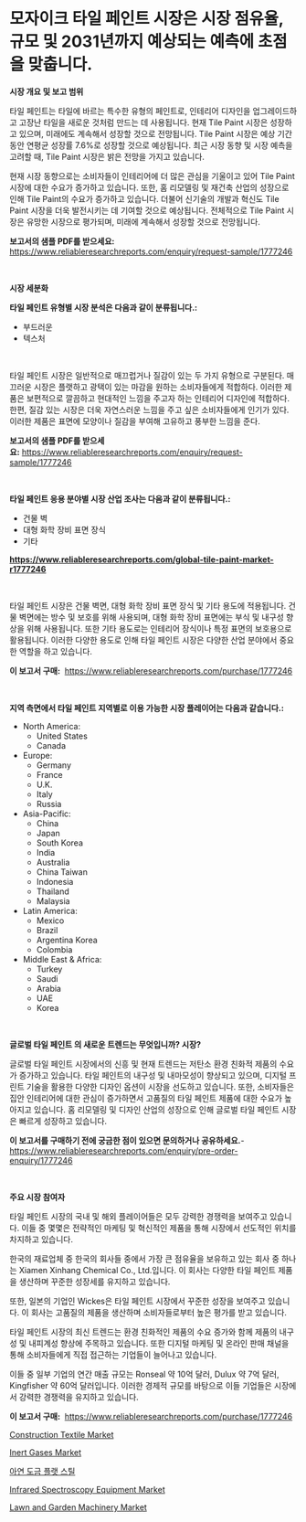 <p><h1>모자이크 타일 페인트 시장은 시장 점유율, 규모 및 2031년까지 예상되는 예측에 초점을 맞춥니다.</h1></p><p><strong>시장 개요 및 보고 범위</strong></p>
<p><p>타일 페인트는 타일에 바르는 특수한 유형의 페인트로, 인테리어 디자인을 업그레이드하고 고장난 타일을 새로운 것처럼 만드는 데 사용됩니다. 현재 Tile Paint 시장은 성장하고 있으며, 미래에도 계속해서 성장할 것으로 전망됩니다. Tile Paint 시장은 예상 기간 동안 연평균 성장률 7.6%로 성장할 것으로 예상됩니다. 최근 시장 동향 및 시장 예측을 고려할 때, Tile Paint 시장은 밝은 전망을 가지고 있습니다.</p><p>현재 시장 동향으로는 소비자들이 인테리어에 더 많은 관심을 기울이고 있어 Tile Paint 시장에 대한 수요가 증가하고 있습니다. 또한, 홈 리모델링 및 재건축 산업의 성장으로 인해 Tile Paint의 수요가 증가하고 있습니다. 더불어 신기술의 개발과 혁신도 Tile Paint 시장을 더욱 발전시키는 데 기여할 것으로 예상됩니다. 전체적으로 Tile Paint 시장은 유망한 시장으로 평가되며, 미래에 계속해서 성장할 것으로 전망됩니다.</p></p>
<p><strong>보고서의 샘플 PDF를 받으세요:</strong> <a href="https://www.reliableresearchreports.com/enquiry/request-sample/1777246">https://www.reliableresearchreports.com/enquiry/request-sample/1777246</a></p>
<p>&nbsp;</p>
<p><strong>시장 세분화</strong></p>
<p><strong>타일 페인트 유형별 시장 분석은 다음과 같이 분류됩니다.:</strong></p>
<p><ul><li>부드러운</li><li>텍스처</li></ul></p>
<p>&nbsp;</p>
<p><p>타일 페인트 시장은 일반적으로 매끄럽거나 질감이 있는 두 가지 유형으로 구분된다. 매끄러운 시장은 플랫하고 광택이 있는 마감을 원하는 소비자들에게 적합하다. 이러한 제품은 보편적으로 깔끔하고 현대적인 느낌을 주고자 하는 인테리어 디자인에 적합하다. 한편, 질감 있는 시장은 더욱 자연스러운 느낌을 주고 싶은 소비자들에게 인기가 있다. 이러한 제품은 표면에 모양이나 질감을 부여해 고유하고 풍부한 느낌을 준다.</p></p>
<p><strong>보고서의 샘플 PDF를 받으세요:</strong>&nbsp;<a href="https://www.reliableresearchreports.com/enquiry/request-sample/1777246">https://www.reliableresearchreports.com/enquiry/request-sample/1777246</a></p>
<p>&nbsp;</p>
<p><strong> 타일 페인트 응용 분야별 시장 산업 조사는 다음과 같이 분류됩니다.:</strong></p>
<p><ul><li>건물 벽</li><li>대형 화학 장비 표면 장식</li><li>기타</li></ul></p>
<p><strong><a href="https://www.reliableresearchreports.com/global-tile-paint-market-r1777246">https://www.reliableresearchreports.com/global-tile-paint-market-r1777246</a></strong></p>
<p>&nbsp;</p>
<p><p>타일 페인트 시장은 건물 벽면, 대형 화학 장비 표면 장식 및 기타 용도에 적용됩니다. 건물 벽면에는 방수 및 보호를 위해 사용되며, 대형 화학 장비 표면에는 부식 및 내구성 향상을 위해 사용됩니다. 또한 기타 용도로는 인테리어 장식이나 특정 표면의 보호용으로 활용됩니다. 이러한 다양한 용도로 인해 타일 페인트 시장은 다양한 산업 분야에서 중요한 역할을 하고 있습니다.</p></p>
<p><strong>이 보고서 구매:</strong>&nbsp; <a href="https://www.reliableresearchreports.com/purchase/1777246">https://www.reliableresearchreports.com/purchase/1777246</a></p>
<p>&nbsp;</p>
<p><strong>지역 측면에서 타일 페인트 지역별로 이용 가능한 시장 플레이어는 다음과 같습니다.:</strong></p>
<p><ul>
    <li>
        North America:
        <ul>
            <li>United States</li>
            <li>Canada</li>
        </ul>
    </li>
    <li>
        Europe:
        <ul>
            <li>Germany</li>
            <li>France</li>
            <li>U.K.</li>
            <li>Italy</li>
            <li>Russia</li>
        </ul>
    </li>
    <li>
        Asia-Pacific:
        <ul>
            <li>China</li>
            <li>Japan</li>
            <li>South Korea</li>
            <li>India</li>
            <li>Australia</li>
            <li>China Taiwan</li>
            <li>Indonesia</li>
            <li>Thailand</li>
            <li>Malaysia</li>
        </ul>
    </li>
    <li>
        Latin America:
        <ul>
            <li>Mexico</li>
            <li>Brazil</li>
            <li>Argentina Korea</li>
            <li>Colombia</li>
        </ul>
    </li>
    <li>
        Middle East & Africa:
        <ul>
            <li>Turkey</li>
            <li>Saudi</li>
            <li>Arabia</li>
            <li>UAE</li>
            <li>Korea</li>
        </ul>
    </li>
    </ul></p>
<p>&nbsp;</p>
<p><strong>글로벌 타일 페인트 의 새로운 트렌드는 무엇입니까? 시장?</strong></p>
<p><p>글로벌 타일 페인트 시장에서의 신흥 및 현재 트렌드는 저탄소 환경 친화적 제품의 수요가 증가하고 있습니다. 타일 페인트의 내구성 및 내마모성이 향상되고 있으며, 디지털 프린트 기술을 활용한 다양한 디자인 옵션이 시장을 선도하고 있습니다. 또한, 소비자들은 집안 인테리어에 대한 관심이 증가하면서 고품질의 타일 페인트 제품에 대한 수요가 높아지고 있습니다. 홈 리모델링 및 디자인 산업의 성장으로 인해 글로벌 타일 페인트 시장은 빠르게 성장하고 있습니다.</p></p>
<p><strong>이 보고서를 구매하기 전에 궁금한 점이 있으면 문의하거나 공유하세요.</strong>- <a href="https://www.reliableresearchreports.com/enquiry/pre-order-enquiry/1777246">https://www.reliableresearchreports.com/enquiry/pre-order-enquiry/1777246</a></p>
<p>&nbsp;</p>
<p><strong>주요 시장 참여자</strong></p>
<p><p>타일 페인트 시장의 국내 및 해외 플레이어들은 모두 강력한 경쟁력을 보여주고 있습니다. 이들 중 몇몇은 전략적인 마케팅 및 혁신적인 제품을 통해 시장에서 선도적인 위치를 차지하고 있습니다.</p><p>한국의 재료업체 중 한국의 회사들 중에서 가장 큰 점유율을 보유하고 있는 회사 중 하나는 Xiamen Xinhang Chemical Co., Ltd.입니다. 이 회사는 다양한 타일 페인트 제품을 생산하며 꾸준한 성장세를 유지하고 있습니다.</p><p>또한, 일본의 기업인 Wickes은 타일 페인트 시장에서 꾸준한 성장을 보여주고 있습니다. 이 회사는 고품질의 제품을 생산하며 소비자들로부터 높은 평가를 받고 있습니다.</p><p>타일 페인트 시장의 최신 트렌드는 환경 친화적인 제품의 수요 증가와 함께 제품의 내구성 및 내피계성 향상에 주목하고 있습니다. 또한 디지털 마케팅 및 온라인 판매 채널을 통해 소비자들에게 직접 접근하는 기업들이 늘어나고 있습니다.</p><p>이들 중 일부 기업의 연간 매출 규모는 Ronseal 약 10억 달러, Dulux 약 7억 달러, Kingfisher 약 60억 달러입니다. 이러한 경제적 규모를 바탕으로 이들 기업들은 시장에서 강력한 경쟁력을 유지하고 있습니다.</p></p>
<p><strong>이 보고서 구매:</strong>&nbsp;&nbsp;<a href="https://www.reliableresearchreports.com/purchase/1777246">https://www.reliableresearchreports.com/purchase/1777246</a></p>
<p><p><a href="https://issuu.com/reportprime-2/docs/construction-textile-market-size-2030.pptx">Construction Textile Market</a></p><p><a href="https://issuu.com/reportprime-2/docs/inert-gases-market-size-2030.pptx">Inert Gases Market</a></p><p><a href="https://github.com/vsap75a286l/Market-Research-Report-List-1/blob/main/400830026035.md">아연 도금 플랫 스틸</a></p><p><a href="https://github.com/lylyparadise/Market-Research-Report-List-2/blob/main/infrared-spectroscopy-equipment-market.md">Infrared Spectroscopy Equipment Market</a></p><p><a href="https://github.com/johnbach50/Market-Research-Report-List-2/blob/main/lawn-and-garden-machinery-market.md">Lawn and Garden Machinery Market</a></p></p>